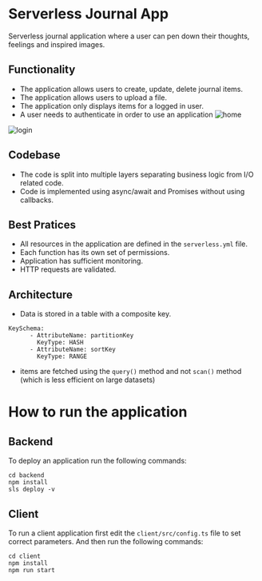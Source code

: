 # Serverless Journal App

Serverless journal application where a user can pen down their thoughts, feelings and inspired images.

## Functionality 

- The application allows users to create, update, delete journal items.
- The application allows users to upload a file. 
- The application only displays items for a logged in user.
- A user needs to authenticate in order to use an application
![home](https://github.com/jitendrasteam/aws-react-journal-app-/blob/dev/screenshots/home.png)

![login](https://github.com/jitendrasteam/aws-react-journal-app-/blob/dev/screenshots/login.png)
## Codebase

- The code is split into multiple layers separating business logic from I/O related code.
- Code is implemented using async/await and Promises without using callbacks.

## Best Pratices

- All resources in the application are defined in the `serverless.yml` file.
- Each function has its own set of permissions.
- Application has sufficient monitoring.
- HTTP requests are validated.

## Architecture

- Data is stored in a table with a composite key.

```
KeySchema:
      - AttributeName: partitionKey
        KeyType: HASH
      - AttributeName: sortKey
        KeyType: RANGE
```

- items are fetched using the `query()` method and not `scan()` method (which is less efficient on large datasets)


# How to run the application

## Backend

To deploy an application run the following commands:

```
cd backend
npm install
sls deploy -v
```

## Client

To run a client application first edit the `client/src/config.ts` file to set correct parameters. And then run the following commands:

```
cd client
npm install
npm run start
```
